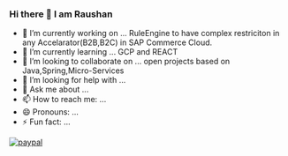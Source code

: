 ### Hi there 👋 I am Raushan



- 🔭 I’m currently working on ... RuleEngine to have complex restriciton in any Accelarator(B2B,B2C) in SAP Commerce Cloud.
- 🌱 I’m currently learning ... GCP and REACT
- 👯 I’m looking to collaborate on ... open projects based on Java,Spring,Micro-Services
- 🤔 I’m looking for help with ...
- 💬 Ask me about ...
- 📫 How to reach me: ...
- 😄 Pronouns: ...
- ⚡ Fun fact: ...

<p>
  <a href="https://paypal.me/Raushan816/10">
      <img src="https://www.paypalobjects.com/en_US/i/btn/btn_donateCC_LG.gif" alt="paypal">
  </a>
</p>
